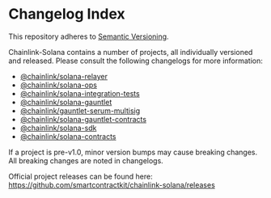 # Changelog Index

This repository adheres to [Semantic Versioning](http://semver.org/).

Chainlink-Solana contains a number of projects, all individually versioned and released. Please consult the following changelogs for more information:

- [@chainlink/solana-relayer](/relayer/)
- [@chainlink/solana-ops](/ops/)
- [@chainlink/solana-integration-tests](/tests/)
- [@chainlink/solana-gauntlet](/gauntlet/packages/gauntlet-solana/)
- [@chainlink/gauntlet-serum-multisig](/gauntlet/packages/gauntlet-serum-multisig/)
- [@chainlink/solana-gauntlet-contracts](/gauntlet/packages/gauntlet-solana-contracts/)
- [@chainlink/solana-sdk](/ts/)
- [@chainlink/solana-contracts](/contracts/)

If a project is pre-v1.0, minor version bumps may cause breaking changes. All breaking changes are noted in changelogs.

Official project releases can be found here: https://github.com/smartcontractkit/chainlink-solana/releases
